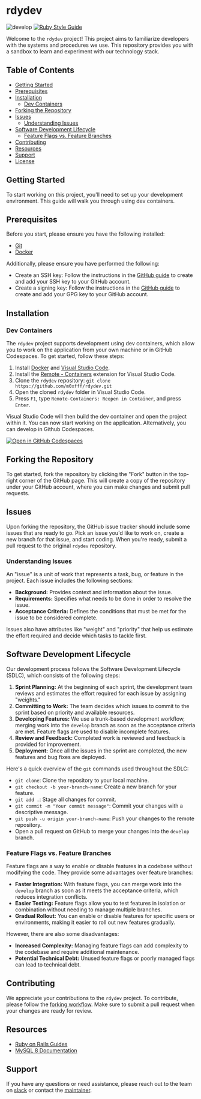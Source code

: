 # rdydev
![develop](https://github.com/m0xfff/rdydev/actions/workflows/rspec.yml/badge.svg?branch=develop)
[![Ruby Style Guide](https://img.shields.io/badge/code_style-standard-brightgreen.svg)](https://github.com/testdouble/standard)

Welcome to the `rdydev` project! This project aims to familiarize developers with the systems and procedures we use. This repository provides you with a sandbox to learn and experiment with our technology stack.

## Table of Contents

- [Getting Started](#getting-started)
- [Prerequisites](#prerequisites)
- [Installation](#installation)
  - [Dev Containers](#dev-containers)
- [Forking the Repository](#forking-the-repository)
- [Issues](#issues)
  - [Understanding Issues](#understanding-issues)
- [Software Development Lifecycle](#software-development-lifecycle)
  - [Feature Flags vs. Feature Branches](#feature-flags-vs-feature-branches)
- [Contributing](#contributing)
- [Resources](#resources)
- [Support](#support)
- [License](#license)

## Getting Started

To start working on this project, you'll need to set up your development environment. This guide will walk you through using dev containers.

## Prerequisites

Before you start, please ensure you have the following installed:

-   [Git](https://git-scm.com/)
-   [Docker](https://www.docker.com/) 

Additionally, please ensure you have performed the following:

- Create an SSH key: Follow the instructions in the [GitHub guide](https://docs.github.com/en/authentication/connecting-to-github-with-ssh/generating-a-new-ssh-key-and-adding-it-to-the-ssh-agent) to create and add your SSH key to your GitHub account.
- Create a signing key: Follow the instructions in the [GitHub guide](https://docs.github.com/en/authentication/managing-commit-signature-verification/about-commit-signature-verification) to create and add your GPG key to your GitHub account.

## Installation

### Dev Containers

The `rdydev` project supports development using dev containers, which allow you to work on the application from your own machine or in GitHub Codespaces. To get started, follow these steps:

1.  Install [Docker](https://www.docker.com/) and [Visual Studio Code](https://code.visualstudio.com/).
2.  Install the [Remote - Containers](https://marketplace.visualstudio.com/items?itemName=ms-vscode-remote.remote-containers) extension for Visual Studio Code.
3.  Clone the `rdydev` repository: `git clone https://github.com/m0xfff/rdydev.git`
4.  Open the cloned `rdydev` folder in Visual Studio Code.
5.  Press `F1`, type `Remote-Containers: Reopen in Container`, and press `Enter`.

Visual Studio Code will then build the dev container and open the project within it. You can now start working on the application. Alternatively, you can develop in Github Codespaces.

[![Open in GitHub Codespaces](https://github.com/codespaces/badge.svg)](https://github.com/codespaces/new?hide_repo_select=true&ref=develop&repo=601419333)

## Forking the Repository

To get started, fork the repository by clicking the "Fork" button in the top-right corner of the GitHub page. This will create a copy of the repository under your GitHub account, where you can make changes and submit pull requests.

## Issues

Upon forking the repository, the GitHub issue tracker should include some issues that are ready to go. Pick an issue you'd like to work on, create a new branch for that issue, and start coding. When you're ready, submit a pull request to the original `rdydev` repository.

### Understanding Issues

An "issue" is a unit of work that represents a task, bug, or feature in the project. Each issue includes the following sections:

-   **Background:** Provides context and information about the issue.
-   **Requirements:** Specifies what needs to be done in order to resolve the issue.
-   **Acceptance Criteria:** Defines the conditions that must be met for the issue to be considered complete.

Issues also have attributes like "weight" and "priority" that help us estimate the effort required and decide which tasks to tackle first.

## Software Development Lifecycle

Our development process follows the Software Development Lifecycle (SDLC), which consists of the following steps:

1.  **Sprint Planning:** At the beginning of each sprint, the development team reviews and estimates the effort required for each issue by assigning "weights."
2.  **Committing to Work:** The team decides which issues to commit to the sprint based on priority and available resources.
3.  **Developing Features:** We use a trunk-based development workflow, merging work into the `develop` branch as soon as the acceptance criteria are met. Feature flags are used to disable incomplete features.
4.  **Review and Feedback:** Completed work is reviewed and feedback is provided for improvement.
5.  **Deployment:** Once all the issues in the sprint are completed, the new features and bug fixes are deployed.

Here's a quick overview of the `git` commands used throughout the SDLC:

-   `git clone`: Clone the repository to your local machine.
-   `git checkout -b your-branch-name`: Create a new branch for your feature.
-   `git add .`: Stage all changes for commit.
-   `git commit -m "Your commit message"`: Commit your changes with a descriptive message.
-   `git push -u origin your-branch-name`: Push your changes to the remote repository.
-   Open a pull request on GitHub to merge your changes into the `develop` branch.

### Feature Flags vs. Feature Branches

Feature flags are a way to enable or disable features in a codebase without modifying the code. They provide some advantages over feature branches:

-   **Faster Integration:** With feature flags, you can merge work into the `develop` branch as soon as it meets the acceptance criteria, which reduces integration conflicts.
-   **Easier Testing:** Feature flags allow you to test features in isolation or combination without needing to manage multiple branches.
-   **Gradual Rollout:** You can enable or disable features for specific users or environments, making it easier to roll out new features gradually.

However, there are also some disadvantages:

-   **Increased Complexity:** Managing feature flags can add complexity to the codebase and require additional maintenance.
-   **Potential Technical Debt:** Unused feature flags or poorly managed flags can lead to technical debt.

## Contributing

We appreciate your contributions to the `rdydev` project. To contribute, please follow the [forking workflow](https://www.atlassian.com/git/tutorials/comparing-workflows/forking-workflow). Make sure to submit a pull request when your changes are ready for review.

## Resources

-   [Ruby on Rails Guides](https://guides.rubyonrails.org/v4.2/)
-   [MySQL 8 Documentation](https://dev.mysql.com/doc/refman/8.0/en/)

## Support

If you have any questions or need assistance, please reach out to the team on [slack](https://readytech-group.slack.com/archives/C04TLUTS5QF) or contact the [maintainer](https://github.com/m0xfff).
